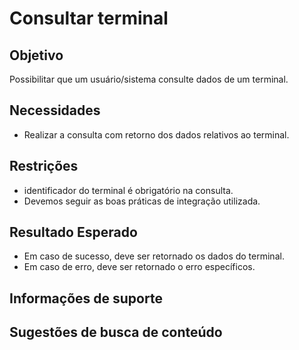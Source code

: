 # Consultar terminal

## Objetivo

Possibilitar que um usuário/sistema consulte dados de um terminal.

## Necessidades

- Realizar a consulta com retorno dos dados relativos ao terminal.

## Restrições

- identificador do terminal é obrigatório na consulta.
- Devemos seguir as boas práticas de integração utilizada.

## Resultado Esperado

- Em caso de sucesso, deve ser retornado os dados do terminal.
- Em caso de erro, deve ser retornado o erro específicos.

## Informações de suporte

## Sugestões de busca de conteúdo
